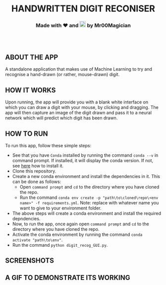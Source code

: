 <h1 align = "center"> HANDWRITTEN DIGIT RECONISER 
  <h3 align = "center"> Made with ❤️ and <img title = "Python" src = "https://user-images.githubusercontent.com/92143521/166102826-59081947-8e61-4e41-87d6-58ef893f0187.svg" height = "20px"> by Mr00Magician
  </h3>
</h1>
<br>
<br>

## ABOUT THE APP
A standalone application that makes use of Machine Learning to try and recognise a hand-drawn (or rather, mouse-drawn) digit.

## HOW IT WORKS
Upon running, the app will provide you with a blank white interface on which you can draw a digit with your mouse, by clicking and dragging.
The app will then capture an image of the digit drawn and pass it to a neural network which will predict which digit has been drawn.

## HOW TO RUN
To run this app, follow these simple steps:
- See that you have `Conda` installed by running the command `conda --v` in command prompt. If installed, it will display the conda version. If not, see <a href = "https://docs.conda.io/projects/conda/en/latest/user-guide/install/download.html" >here</a> how to install it.
- Clone this repository.
- Create a new conda environment and install the dependencies in it. This can be done as follows:
  - Open `command prompt` and `cd` to the directory where you have cloned the repo.
  - Run the command `conda env create -p "path\to\cloned\repo\<env name>" -f requirements.yml`. Note: replace <env name> with whatever name you want to give to your environment folder.
- The above steps will create a conda environment and install the required depndencies.
- Now, to run the app, once again open `command prompt` and `cd` to the directory where you have cloned the repo.
- Activate the conda environment by running the command `conda activate "path\to\env"`.
- Run the command `python digit_recog_GUI.py`.

## SCREENSHOTS

## A GIF TO DEMONSTRATE ITS WORKING
